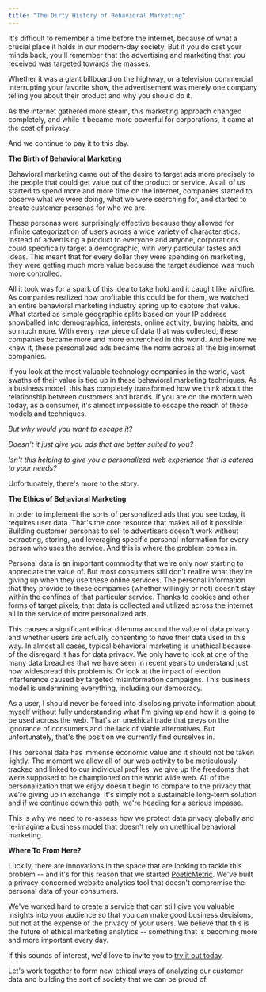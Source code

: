 ```yaml
---
title: "The Dirty History of Behavioral Marketing"
---
```


It's difficult to remember a time before the internet, because of what a crucial place it holds in our modern-day society. But if you do cast your minds back, you'll remember that the advertising and marketing that you received was targeted towards the masses.

<!-- end -->

Whether it was a giant billboard on the highway, or a television commercial interrupting your favorite show, the advertisement was merely one company telling you about their product and why you should do it.

As the internet gathered more steam, this marketing approach changed completely, and while it became more powerful for corporations, it came at the cost of privacy.

And we continue to pay it to this day.

**The Birth of Behavioral Marketing**

Behavioral marketing came out of the desire to target ads more precisely to the people that could get value out of the product or service. As all of us started to spend more and more time on the internet, companies started to observe what we were doing, what we were searching for, and started to create customer personas for who we are.

These personas were surprisingly effective because they allowed for infinite categorization of users across a wide variety of characteristics. Instead of advertising a product to everyone and anyone, corporations could specifically target a demographic, with very particular tastes and ideas. This meant that for every dollar they were spending on marketing, they were getting much more value because the target audience was much more controlled.

All it took was for a spark of this idea to take hold and it caught like wildfire. As companies realized how profitable this could be for them, we watched an entire behavioral marketing industry spring up to capture that value. What started as simple geographic splits based on your IP address snowballed into demographics, interests, online activity, buying habits, and so much more. With every new piece of data that was collected, these companies became more and more entrenched in this world. And before we knew it, these personalized ads became the norm across all the big internet companies.

If you look at the most valuable technology companies in the world, vast swaths of their value is tied up in these behavioral marketing techniques. As a business model, this has completely transformed how we think about the relationship between customers and brands. If you are on the modern web today, as a consumer, it's almost impossible to escape the reach of these models and techniques.

*But why would you want to escape it?*

*Doesn't it just give you ads that are better suited to you?*

*Isn't this helping to give you a personalized web experience that is catered to your needs?*

Unfortunately, there's more to the story.

**The Ethics of Behavioral Marketing**

In order to implement the sorts of personalized ads that you see today, it requires user data. That's the core resource that makes all of it possible. Building customer personas to sell to advertisers doesn't work without extracting, storing, and leveraging specific personal information for every person who uses the service. And this is where the problem comes in.

Personal data is an important commodity that we're only now starting to appreciate the value of. But most consumers still don't realize what they're giving up when they use these online services. The personal information that they provide to these companies (whether willingly or not) doesn't stay within the confines of that particular service. Thanks to cookies and other forms of target pixels, that data is collected and utilized across the internet all in the service of more personalized ads.

This causes a significant ethical dilemma around the value of data privacy and whether users are actually consenting to have their data used in this way. In almost all cases, typical behavioral marketing is unethical because of the disregard it has for data privacy. We only have to look at one of the many data breaches that we have seen in recent years to understand just how widespread this problem is. Or look at the impact of election interference caused by targeted misinformation campaigns. This business model is undermining everything, including our democracy.

As a user, I should never be forced into disclosing private information about myself without fully understanding what I'm giving up and how it is going to be used across the web. That's an unethical trade that preys on the ignorance of consumers and the lack of viable alternatives. But unfortunately, that's the position we currently find ourselves in.

This personal data has immense economic value and it should not be taken lightly. The moment we allow all of our web activity to be meticulously tracked and linked to our individual profiles, we give up the freedoms that were supposed to be championed on the world wide web. All of the personalization that we enjoy doesn't begin to compare to the privacy that we're giving up in exchange. It's simply not a sustainable long-term solution and if we continue down this path, we're heading for a serious impasse.

This is why we need to re-assess how we protect data privacy globally and re-imagine a business model that doesn't rely on unethical behavioral marketing.

**Where To From Here?**

Luckily, there are innovations in the space that are looking to tackle this problem -- and it's for this reason that we started [PoeticMetric](https://www.poeticmetric.com). We've built a privacy-concerned website analytics tool that doesn't compromise the personal data of your consumers.

We've worked hard to create a service that can still give you valuable insights into your audience so that you can make good business decisions, but not at the expense of the privacy of your users. We believe that this is the future of ethical marketing analytics -- something that is becoming more and more important every day.

If this sounds of interest, we'd love to invite you to [try it out today](/sign-up?utm_source=poeticmetric&utm_medium=blog&utm_content=the-dirty-history-of-behavioral-marketing&utm_term=cta).

Let's work together to form new ethical ways of analyzing our customer data and building the sort of society that we can be proud of.
